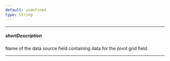```yaml
---
default: undefined
type: String
---
```

---
##### shortDescription
Name of the data source field containing data for the pivot grid field.

---
